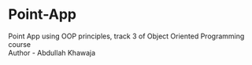 # Point-App
Point App using OOP principles, track 3 of Object Oriented Programming course
<br>
Author - Abdullah Khawaja

